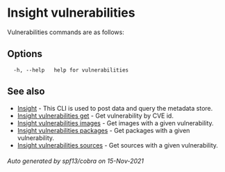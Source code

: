 # Insight vulnerabilities

Vulnerabilities commands are as follows:

## Options

```
  -h, --help   help for vulnerabilities
```

## See also

* [Insight](insight.md)	 - This CLI is used to post data and query the metadata store.
* [Insight vulnerabilities get](insight_vulnerabilities_get.md)	 - Get vulnerability by CVE id.
* [Insight vulnerabilities images](insight_vulnerabilities_images.md)	 - Get images with a given vulnerability.
* [Insight vulnerabilities packages](insight_vulnerabilities_packages.md)	 - Get packages with a given vulnerability.
* [Insight vulnerabilities sources](insight_vulnerabilities_sources.md)	 - Get sources with a given vulnerability.

###### Auto generated by spf13/cobra on 15-Nov-2021
